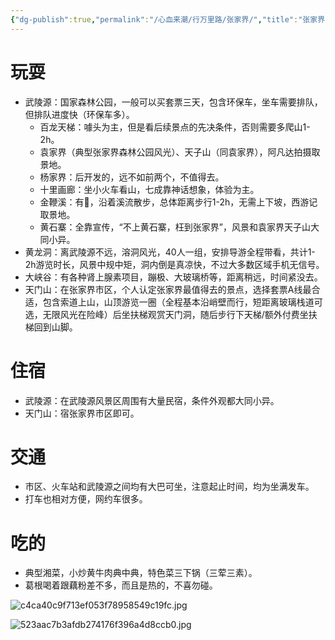 ```yaml
---
{"dg-publish":true,"permalink":"/心血来潮/行万里路/张家界/","title":"张家界","tags":["行万里路"],"noteIcon":"1","created":"2023-08-30T10:14:04.836+08:00","updated":"2024-09-22T22:00:22.513+08:00"}
---
```


# 玩耍
- 武陵源：国家森林公园，一般可以买套票三天，包含环保车，坐车需要排队，但排队进度快（环保车多）。
	- 百龙天梯：噱头为主，但是看后续景点的先决条件，否则需要多爬山1-2h。
	- 袁家界（典型张家界森林公园风光）、天子山（同袁家界），阿凡达拍摄取景地。
	- 杨家界：后开发的，远不如前两个，不值得去。
	- 十里画廊：坐小火车看山，七成靠神话想象，体验为主。
	- 金鞭溪：有🐒，沿着溪流散步，总体距离步行1-2h，无需上下坡，西游记取景地。
	- 黄石寨：全靠宣传，“不上黄石寨，枉到张家界”，风景和袁家界天子山大同小异。
- 黄龙洞：离武陵源不远，溶洞风光，40人一组，安排导游全程带看，共计1-2h游览时长，风景中规中矩，洞内倒是真凉快，不过大多数区域手机无信号。
- 大峡谷：有各种肾上腺素项目，蹦极、大玻璃桥等，距离稍远，时间紧没去。
- 天门山：在张家界市区，个人认定张家界最值得去的景点，选择套票A线最合适，包含索道上山，山顶游览一圈（全程基本沿峭壁而行，短距离玻璃栈道可选，无限风光在险峰）后坐扶梯观赏天门洞，随后步行下天梯/额外付费坐扶梯回到山脚。

# 住宿
- 武陵源：在武陵源风景区周围有大量民宿，条件外观都大同小异。
- 天门山：宿张家界市区即可。

# 交通
- 市区、火车站和武陵源之间均有大巴可坐，注意起止时间，均为坐满发车。
- 打车也相对方便，网约车很多。

# 吃的
- 典型湘菜，小炒黄牛肉典中典，特色菜三下锅（三荤三素）。
- 葛根喝着跟藕粉差不多，而且是热的，不喜勿碰。

![c4ca40c9f713ef053f78958549c19fc.jpg](https://s2.loli.net/2023/08/30/jsIkfw2WVZ7CpE9.jpg)

![523aac7b3afdb274176f396a4d8ccb0.jpg](https://s2.loli.net/2023/08/30/yCtTncROKsVAGZE.jpg)
